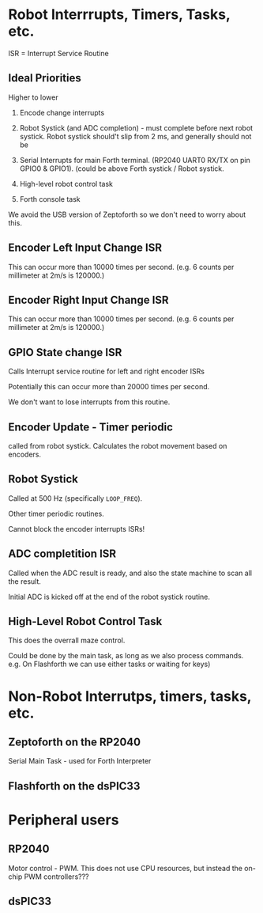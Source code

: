 # Robot Interrrupts, Timers, Tasks, etc. 


ISR = Interrupt Service Routine

## Ideal Priorities

Higher to lower

1. Encode change interrupts

2. Robot Systick (and ADC completion) - must complete before next robot systick. Robot systick should't slip from 2 ms, and generally should not be 

3. Serial Interrupts for main Forth terminal. (RP2040 UART0 RX/TX on pin GPIO0 & GPIO1).
(could be above Forth systick / Robot systick.

4. High-level robot control task

5. Forth console task


We avoid the USB version of Zeptoforth so we don't need to worry about this. 


## Encoder Left Input Change ISR

This can occur more than 10000 times per second.
(e.g. 6 counts per millimeter at 2m/s is 120000.)


## Encoder Right Input Change ISR 

This can occur more than 10000 times per second.
(e.g. 6 counts per millimeter at 2m/s is 120000.)


## GPIO State change ISR

Calls Interrupt service routine for left and right encoder ISRs

Potentially this can occur more than 20000 times per second.

We don't want to lose interrupts from this routine.



## Encoder Update - Timer periodic

called from robot systick. Calculates the robot movement based on encoders.


## Robot Systick

Called at 500 Hz (specifically `LOOP_FREQ`).

Other timer periodic routines.

Cannot block the encoder interrupts ISRs!



## ADC completition ISR

Called when the ADC result is ready, and also the state machine to scan all the result.

Initial ADC is kicked off at the end of the robot systick routine.



## High-Level Robot Control Task

This does the overrall maze control. 

Could be done by the main task, as long as we also process commands. e.g. On Flashforth we can use either tasks or waiting for keys)




# Non-Robot Interrutps, timers, tasks, etc.

## Zeptoforth on the RP2040

Serial
Main Task - used for Forth Interpreter


## Flashforth on the dsPIC33




# Peripheral users

## RP2040 

Motor control - PWM. This does not use CPU resources, but instead the on-chip PWM controllers???

## dsPIC33




